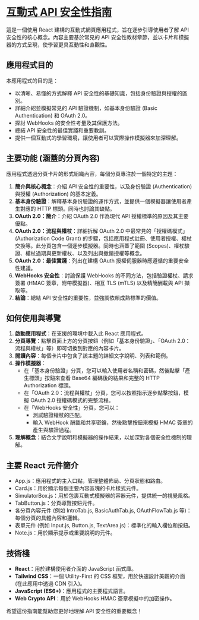 # **[互動式 API 安全性指南](https://jeffery8910.github.io/apisecurityteaching/)**

這是一個使用 React 建構的互動式網頁應用程式，旨在逐步引導使用者了解 API 安全性的核心概念。內容主要基於常見的 API 安全性教材章節，並以卡片和模擬器的方式呈現，使學習更具互動性和直觀性。

## **應用程式目的**

本應用程式的目的是：

* 以清晰、易懂的方式解釋 API 安全性的基礎知識，包括身份驗證與授權的區別。  
* 詳細介紹並模擬常見的 API 驗證機制，如基本身份驗證 (Basic Authentication) 和 OAuth 2.0。  
* 探討 WebHooks 的安全性考量及其保護方法。  
* 總結 API 安全性的最佳實踐和重要教訓。  
* 提供一個互動式的學習環境，讓使用者可以實際操作模擬器來加深理解。

## **主要功能 (涵蓋的分頁內容)**

應用程式透過分頁卡片的形式組織內容，每個分頁專注於一個特定的主題：

1. **簡介與核心概念**：介紹 API 安全性的重要性，以及身份驗證 (Authentication) 與授權 (Authorization) 的基本定義。  
2. **基本身份驗證**：解釋基本身份驗證的運作方式，並提供一個模擬器讓使用者產生對應的 HTTP 標頭。同時也討論其缺點。  
3. **OAuth 2.0：簡介**：介紹 OAuth 2.0 作為現代 API 授權標準的原因及其主要優點。  
4. **OAuth 2.0：流程與權杖**：詳細拆解 OAuth 2.0 中最常見的「授權碼模式」(Authorization Code Grant) 的步驟，包括應用程式註冊、使用者授權、權杖交換等。此分頁包含一個逐步模擬器。同時也涵蓋了範圍 (Scopes)、權杖驗證、權杖過期與更新權杖、以及列出與撤銷授權等概念。  
5. **OAuth 2.0：最佳實踐**：列出在建構 OAuth 授權伺服器時應遵循的重要安全性建議。  
6. **WebHooks 安全性**：討論保護 WebHooks 的不同方法，包括驗證權杖、請求簽署 (HMAC 簽章，附帶模擬器)、相互 TLS (mTLS) 以及精簡酬載與 API 擷取等。  
7. **結論**：總結 API 安全性的重要性，並強調依賴成熟標準的價值。

## **如何使用與導覽**

1. **啟動應用程式**：在支援的環境中載入此 React 應用程式。  
2. **分頁導覽**：點擊頁面上方的分頁按鈕（例如「基本身份驗證」、「OAuth 2.0：流程與權杖」等）即可切換到對應的內容卡片。  
3. **閱讀內容**：每個卡片中包含了該主題的詳細文字說明、列表和範例。  
4. **操作模擬器**：  
   * 在「基本身份驗證」分頁，您可以輸入使用者名稱和密碼，然後點擊「產生標頭」按鈕來查看 Base64 編碼後的結果和完整的 HTTP Authorization 標頭。  
   * 在「OAuth 2.0：流程與權杖」分頁，您可以按照指示逐步點擊按鈕，模擬 OAuth 2.0 授權碼模式的完整流程。  
   * 在「WebHooks 安全性」分頁，您可以：  
     * 測試驗證權杖的匹配。  
     * 輸入 WebHook 酬載和共享密鑰，然後點擊按鈕來模擬 HMAC 簽章的產生與驗證過程。  
5. **理解概念**：結合文字說明和模擬器的操作結果，以加深對各個安全性機制的理解。

## **主要 React 元件簡介**

* App.js：應用程式的主入口點，管理整體佈局、分頁狀態和路由。  
* Card.js：用於顯示每個主要內容區塊的卡片樣式元件。  
* SimulatorBox.js：用於包裹互動式模擬器的容器元件，提供統一的視覺風格。  
* TabButton.js：分頁導覽按鈕元件。  
* 各分頁內容元件 (例如 IntroTab.js, BasicAuthTab.js, OAuthFlowTab.js 等)：每個分頁的具體內容和邏輯。  
* 表單元件 (例如 Input.js, Button.js, TextArea.js)：標準化的輸入欄位和按鈕。  
* Note.js：用於顯示提示或重要說明的元件。

## **技術棧**

* **React**：用於建構使用者介面的 JavaScript 函式庫。  
* **Tailwind CSS**：一個 Utility-First 的 CSS 框架，用於快速設計美觀的介面 (在此應用中透過 CDN 引入)。  
* **JavaScript (ES6+)**：應用程式的主要程式語言。  
* **Web Crypto API**：用於 WebHooks HMAC 簽章模擬中的加密操作。

希望這份指南能幫助您更好地理解 API 安全性的重要概念！
